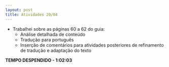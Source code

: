 ```yaml
---
layout: post
title: Atividades 20/04
---
```


- Trabalhei sobre as páginas 60 a 62 do guia:
	- Análise detalhada de conteúdo
	- Tradução para português
	- Inserção de comentários para atividades posteriores de refinamento de tradução e adaptação do texto

**TEMPO DESPENDIDO - 1:02:03**

